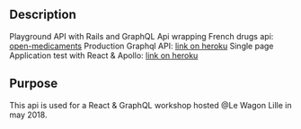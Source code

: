 ## Description
   Playground API with Rails and GraphQL Api wrapping French drugs api: [open-medicaments](https://www.open-medicaments.fr/swagger-ui.html)
   Production Graphql API: [link on heroku](https://medico-gql-api.herokuapp.com/)
   Single page Application test with React & Apollo: [link on heroku](https://medico-react.herokuapp.com)

## Purpose
   This api is used for  a React & GraphQL workshop hosted @Le Wagon Lille in may 2018.
